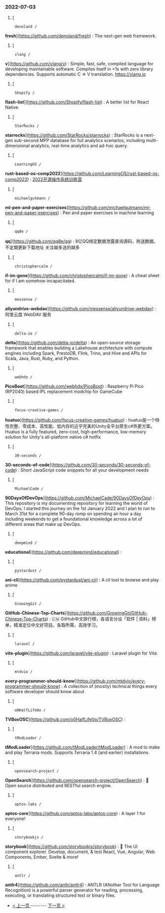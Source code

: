 ### 2022-07-03 
1. [
    

        denoland /
**fresh**](https://github.com/denoland/fresh) : The next-gen web framework.
1. [
    

        vlang /
**v**](https://github.com/vlang/v) : Simple, fast, safe, compiled language for developing maintainable software. Compiles itself in <1s with zero library dependencies. Supports automatic C => V translation. https://vlang.io
1. [
    

        Shopify /
**flash-list**](https://github.com/Shopify/flash-list) : A better list for React Native
1. [
    

        StarRocks /
**starrocks**](https://github.com/StarRocks/starrocks) : StarRocks is a next-gen sub-second MPP database for full analytics scenarios, including multi-dimensional analytics, real-time analytics and ad-hoc query.
1. [
    

        LearningOS /
**rust-based-os-comp2022**](https://github.com/LearningOS/rust-based-os-comp2022) : [2022开源操作系统训练营](https://learningos.github.io/rust-based-os-comp2022/)
1. [
    

        michaelgutmann /
**ml-pen-and-paper-exercises**](https://github.com/michaelgutmann/ml-pen-and-paper-exercises) : Pen and paper exercises in machine learning
1. [
    

        qq8e /
**qq**](https://github.com/qq8e/qq) : 8亿QQ绑定数据泄露查询源码，附送数据。不定期更新下载地址 关注越多送的越多
1. [
    

        christophercalm /
**if-im-gone**](https://github.com/christophercalm/if-im-gone) : A cheat sheet for if I am somehow incapacitated.
1. [
    

        messense /
**aliyundrive-webdav**](https://github.com/messense/aliyundrive-webdav) : 阿里云盘 WebDAV 服务
1. [
    

        delta-io /
**delta**](https://github.com/delta-io/delta) : An open-source storage framework that enables building a Lakehouse architecture with compute engines including Spark, PrestoDB, Flink, Trino, and Hive and APIs for Scala, Java, Rust, Ruby, and Python.
1. [
    

        webhdx /
**PicoBoot**](https://github.com/webhdx/PicoBoot) : Raspberry Pi Pico (RP2040) based IPL replacement modchip for GameCube
1. [
    

        focus-creative-games /
**huatuo**](https://github.com/focus-creative-games/huatuo) : huatuo是一个特性完整、零成本、高性能、低内存的近乎完美的Unity全平台原生c#热更方案。 Huatuo is a fully featured, zero-cost, high-performance, low-memory solution for Unity's all-platform native c# hotfix
1. [
    

        30-seconds /
**30-seconds-of-code**](https://github.com/30-seconds/30-seconds-of-code) : Short JavaScript code snippets for all your development needs
1. [
    

        MichaelCade /
**90DaysOfDevOps**](https://github.com/MichaelCade/90DaysOfDevOps) : This repository is my documenting repository for learning the world of DevOps. I started this journey on the 1st January 2022 and I plan to run to March 31st for a complete 90-day romp on spending an hour a day including weekends to get a foundational knowledge across a lot of different areas that make up DevOps.
1. [
    

        deepmind /
**educational**](https://github.com/deepmind/educational) : 
1. [
    

        pystardust /
**ani-cli**](https://github.com/pystardust/ani-cli) : A cli tool to browse and play anime
1. [
    

        GrowingGit /
**GitHub-Chinese-Top-Charts**](https://github.com/GrowingGit/GitHub-Chinese-Top-Charts) : 🇨🇳 GitHub中文排行榜，各语言分设「软件 | 资料」榜单，精准定位中文好项目。各取所需，高效学习。
1. [
    

        laravel /
**vite-plugin**](https://github.com/laravel/vite-plugin) : Laravel plugin for Vite.
1. [
    

        mtdvio /
**every-programmer-should-know**](https://github.com/mtdvio/every-programmer-should-know) : A collection of (mostly) technical things every software developer should know about
1. [
    

        o0HalfLife0o /
**TVBoxOSC**](https://github.com/o0HalfLife0o/TVBoxOSC) : 
1. [
    

        tModLoader /
**tModLoader**](https://github.com/tModLoader/tModLoader) : A mod to make and play Terraria mods. Supports Terraria 1.4 (and earlier) installations
1. [
    

        opensearch-project /
**OpenSearch**](https://github.com/opensearch-project/OpenSearch) : 🔎 Open source distributed and RESTful search engine.
1. [
    

        aptos-labs /
**aptos-core**](https://github.com/aptos-labs/aptos-core) : A layer 1 for everyone!
1. [
    

        storybookjs /
**storybook**](https://github.com/storybookjs/storybook) : 📓 The UI component explorer. Develop, document, & test React, Vue, Angular, Web Components, Ember, Svelte & more!
1. [
    

        antlr /
**antlr4**](https://github.com/antlr/antlr4) : ANTLR (ANother Tool for Language Recognition) is a powerful parser generator for reading, processing, executing, or translating structured text or binary files. 

- [ < 上一页 ](https://github.com/able8/github-trending-daily-record/blob/master/2022-07-02.md) -------- [ 下一页 > ](https://github.com/able8/github-trending-daily-record/blob/master/2022-07-04.md)